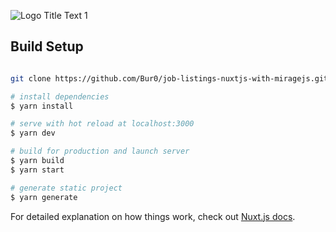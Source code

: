 ![](https://media.giphy.com/media/GJMt1RHtQljdGbTKrE/giphy.gif "Logo Title Text 1")

## Build Setup
```bash

git clone https://github.com/Bur0/job-listings-nuxtjs-with-miragejs.git

# install dependencies
$ yarn install

# serve with hot reload at localhost:3000
$ yarn dev

# build for production and launch server
$ yarn build
$ yarn start

# generate static project
$ yarn generate
```

For detailed explanation on how things work, check out [Nuxt.js docs](https://nuxtjs.org).
